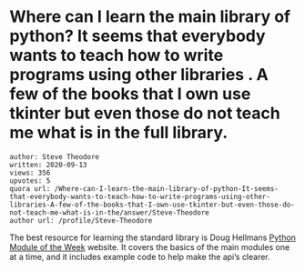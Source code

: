 # Where can I learn the main library of python? It seems that everybody wants to teach how to write programs using other libraries . A few of the books that I own use tkinter but even those do not teach me what is in the full library.

	author: Steve Theodore
	written: 2020-09-13
	views: 356
	upvotes: 5
	quora url: /Where-can-I-learn-the-main-library-of-python-It-seems-that-everybody-wants-to-teach-how-to-write-programs-using-other-libraries-A-few-of-the-books-that-I-own-use-tkinter-but-even-those-do-not-teach-me-what-is-in-the/answer/Steve-Theodore
	author url: /profile/Steve-Theodore


The best resource for learning the standard library is Doug Hellmans [Python Module of the Week](https://pymotw.com/3/) website. It covers the basics of the main modules one at a time, and it includes example code to help make the api’s clearer.

